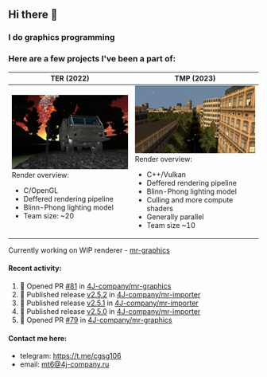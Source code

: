 ## Hi there 👋
### I do graphics programming
### Here are a few projects I've been a part of:  

TER (2022)            |  TMP (2023)
-------------------------|-------------------------
![](images/ter_screenshot_00_upscaled.webp) Render overview: <br><ul><li> C/OpenGL <li> Deffered rendering pipeline <li> Blinn-Phong lighting model <li> Team size: ~20 | ![](images/tmp_screenshot_01_upscaled.webp) Render overview: <br><ul><li> C++/Vulkan <li> Deffered rendering pipeline <li> Blinn-Phong lighting model <li> Culling and more compute shaders <li> Generally parallel <li> Team size ~10

Currently working on WIP renderer - [mr-graphics](https://github.com/4J-company/mr-graphics)  

#### Recent activity:
<!--START_SECTION:activity-->
1. 💪 Opened PR [#81](undefined) in [4J-company/mr-graphics](https://github.com/4J-company/mr-graphics)
2. 🚀 Published release [v2.5.2](https://github.com/4J-company/mr-importer/releases/tag/v2.5.2) in [4J-company/mr-importer](https://github.com/4J-company/mr-importer)
3. 🚀 Published release [v2.5.1](https://github.com/4J-company/mr-importer/releases/tag/v2.5.1) in [4J-company/mr-importer](https://github.com/4J-company/mr-importer)
4. 🚀 Published release [v2.5.0](https://github.com/4J-company/mr-importer/releases/tag/v2.5.0) in [4J-company/mr-importer](https://github.com/4J-company/mr-importer)
5. 💪 Opened PR [#79](undefined) in [4J-company/mr-graphics](https://github.com/4J-company/mr-graphics)
<!--END_SECTION:activity-->

#### Contact me here:
 - telegram: https://t.me/cgsg106
 - email:    mt6@4j-company.ru
